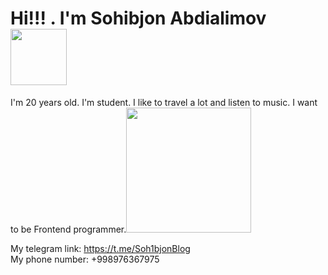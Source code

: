 ### <h1 style="center">Hi!!! . I'm Sohibjon Abdialimov <img src="https://media2.giphy.com/media/F0OJGFoTZdhVwQ4lGg/giphy.gif?cid=ecf05e47el3k8n7l3ocrokf1j7icyjuifmjies7e9debagw4&rid=giphy.gif&ct=g" width="90px"></h1> 
I'm 20 years old. I'm student. I like to travel a lot and listen to music.
I want to be Frontend programmer.<img src="https://www.yoh.com/hubfs/Thoughtful%20young%20programmer%20coding%20on%20computer%20in%20the%20evening%20at%20home.jpeg" width="200px">

My telegram link: https://t.me/Soh1bjonBlog <br />
My phone number: +998976367975
